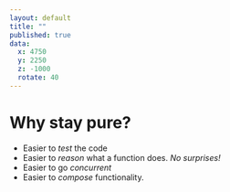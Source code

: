 ```yaml
---
layout: default
title: ""
published: true
data:
  x: 4750
  y: 2250
  z: -1000
  rotate: 40
---
```


# Why stay pure? #

* Easier to *test* the code
* Easier to *reason* what a function does.  *No surprises!*
* Easier to go *concurrent*
* Easier to *compose* functionality.
